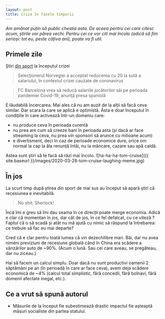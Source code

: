 ```yaml
---
layout: post
title: Criza în fazele timpurii
---
```


_Am amânat puțin să public chestia asta. De aceea pentru cei care citesc acum, știrile vor părea vechi. Pentru cei ce vor citi mai încolo (adică să fim serioși: tot eu, peste câțiva ani), poate va fi util._

## Primele zile

Știri [din sport](https://www.cronica.ro/depistat-pozitiv-cu-coronavirus-fostul-presedinte-al-realului-lorenzo-sans-a-decedat-sportul-lupta-cu-epidemia/) la începutul crizei

> Selecţionerul Norvegiei a acceptat reducerea cu 20 la sută a salariului, în contextul crizei cauzate de coronavirus

> FC Barcelona vrea să reducă salariile jucătorilor săi pe perioada pandemiei Covid-19, anunţă presa spaniolă

E lăudabilă încercarea. Mai ales că nu am auzit de la alții să facă ceva similar. Dar scara la care se aplică e optimistă. Ăsta e doar începutul în condițiile în care activează într-un domeniu care:

- nu produce ceva în perioada curentă
- nu prea are cum să creeze bani în perioada asta (și dacă ar face streaming la ceva, nu prea vin sponsori să arunce cu milioane acum)
- e divertisment, deci în caz de perioade economice dure, orice om normal la cap la ăla renunță întâi, nu la mâncare, cazare sau apă caldă.

Astea sunt știri să te facă să râzi mai încolo.
![ha-ha-ha-tom-cruise]({{ site.baseurl }}/images/2020-03-28-tom-cruise-laughing-meme.jpg)

## În jos

La scurt timp după știrea din sport de mai sus au început să apară știri că recesiunea e inevitabilă.

> No shit, Sherlock!

Încă îmi e greu să îmi dau seama în ce direcții poate merge economia. Adică e clar că momentan în jos, dar cât de jos, în ce fel defalcat, cu ce viteză ? Faptul că o să scadă și atât nu mă ajută cu nimic să răspund la întrebarea: ce trebuie să fac eu mai departe?

Cred că e clar pentru toată lumea că vin dezechilibre mari. Băi, dar nu avea nimeni previziuni de recesiune globală când în China era scădere a vânzărilor auto de ~90%. (Acum o lună. Sau cei care aveau, se pregăteau, dar nu ziceau.)

Hai să facem un calcul simplu. Doar dacă nu sunt productivi oamenii 2 săptămâni pe an (în perioadă în care ar face ceva), avem deja scădere economică de ~4% (calcul total simplistic, fără concedii, fără bolnavi, fără domenii afectate inegal, etc.).

## Ce a vrut să spună autorul

- Măsurile de la început fie subestimează drastic impactul fie așteaptă măsuri socialiste din partea statului.

